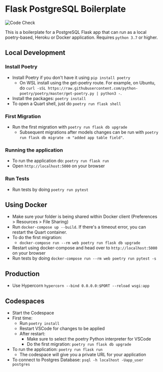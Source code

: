 # Flask PostgreSQL Boilerplate

![Code Check](https://github.com/fromzeroedu/flask-postgres-boilerplate/workflows/Code%20Checks/badge.svg)

This is a boilerplate for a PostgreSQL Flask app that can run as a local poetry-based, Heroku or Docker application. Requires `python 3.7` or higher.

## Local Development

### Install Poetry

- Install Poetry if you don't have it using `pip install poetry`
    - On WSL install using the get-poetry route. For example, on Ubuntu, do `curl -sSL https://raw.githubusercontent.com/python-poetry/poetry/master/get-poetry.py | python3 -`. 
- Install the packages: `poetry install`
- To open a Quart shell, just do `poetry run flask shell`

### First Migration

- Run the first migration with `poetry run flask db upgrade`
  - Subsequent migrations after models changes can be run with `poetry run flask db migrate -m "added app table field"`.

### Running the application

- To run the application do: `poetry run flask run`
- Open `http://localhost:5000` on your browser

### Run Tests

- Run tests by doing `poetry run pytest`

## Using Docker

- Make sure your folder is being shared within Docker client (Preferences > Resources > File Sharing)
- Run `docker-compose up --build`. If there's a timeout error, you can restart the Quart container.
- To do the first migration:
  - `docker-compose run --rm web poetry run flask db upgrade`
- Restart using docker-compose and head over to `http://localhost:5000` on your browser
- Run tests by doing `docker-compose run --rm web poetry run pytest -s`

## Production

- Use Hypercorn `hypercorn --bind 0.0.0.0:$PORT --reload wsgi:app`

## Codespaces

- Start the Codespace
- First time:
  - Run `poetry install`
  - Restart VSCode for changes to be applied
  - After restart:
    - Make sure to select the poetry Python interpreter for VSCode
    - Do the first migration: `poetry run flask db upgrade`
- To run the application: `poetry run flask run`
  - The codespace will give you a private URL for your application
- To connect to Postgres Database: `psql -h localhost -Uapp_user postgres`
